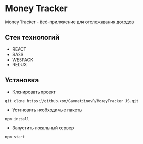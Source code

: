 # Money Tracker
Money Tracker - Веб-приложение для отслеживания доходов

## Стек технологий

+ REACT
+ SASS
+ WEBPACK
+ REDUX

## Установка

+ Клонировать проект

```
git clone https://github.com/GaynetdinovR/MoneyTracker_JS.git
```

+ Установить необходимые пакеты

```
npm install
```

+ Запустить локальный сервер

```
npm start
```

